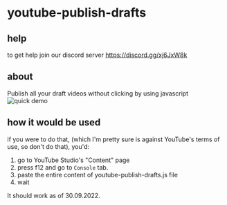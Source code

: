 # youtube-publish-drafts

## help
to get help join our discord server https://discord.gg/xj6JxW8k

## about
Publish all your draft videos without clicking by using javascript
![quick demo](youtube-publisher-demo.gif)

## how it would be used
if you were to do that, (which I'm pretty sure is against YouTube's terms of use, so don't do that), you'd:
1. go to YouTube Studio's "Content"  page
2. press f12 and go to `Console` tab.
3. paste the entire content of youtube-publish-drafts.js file
4. wait

It should work as of 30.09.2022.
